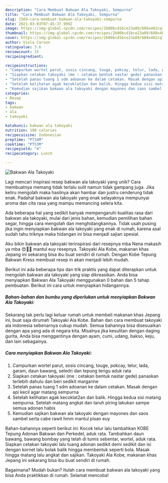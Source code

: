 ```yaml
---
description: "Cara Membuat Bakwan Ala Takoyaki, Sempurna"
title: "Cara Membuat Bakwan Ala Takoyaki, Sempurna"
slug: 1569-cara-membuat-bakwan-ala-takoyaki-sempurna
date: 2021-03-03T07:45:37.999Z
image: https://img-global.cpcdn.com/recipes/2b00bcd1bce23a89/680x482cq70/bakwan-ala-takoyaki-foto-resep-utama.jpg
thumbnail: https://img-global.cpcdn.com/recipes/2b00bcd1bce23a89/680x482cq70/bakwan-ala-takoyaki-foto-resep-utama.jpg
cover: https://img-global.cpcdn.com/recipes/2b00bcd1bce23a89/680x482cq70/bakwan-ala-takoyaki-foto-resep-utama.jpg
author: Viola Carson
ratingvalue: 3.6
reviewcount: 15
recipeingredient:

recipeinstructions:
- "Campurkan wortel parut, sosis cincang, touge, pokcay, telur, lada, garam, daun bawang, seledri dan tepung terigu aduk rata"
- "Siapkan cetakan takoyaki (me : cetakan bentuk nastar gede) panaskan terlebih dahulu dan beri sedikit margarine"
- "Setelah panas tuang 1 sdm adoanan ke dalam cetakan. Masak dengan api kecil agar matang sempurna"
- "Setelah kelihatan agak kecoklat2an dan balik. Hingga kedua sisi matang sempurna. Setelah matang angkat dan taruh piring lakukan sampe semua adonan habis"
- "Kemudian sajikan bakwan ala takoyaki dengan mayones dan saos sambel serta cabe rawit hmm mantul pisan euy"
categories:
- Resep
tags:
- bakwan
- ala
- takoyaki

katakunci: bakwan ala takoyaki 
nutrition: 190 calories
recipecuisine: Indonesian
preptime: "PT34M"
cooktime: "PT53M"
recipeyield: "4"
recipecategory: Lunch

---
```



![Bakwan Ala Takoyaki](https://img-global.cpcdn.com/recipes/2b00bcd1bce23a89/680x482cq70/bakwan-ala-takoyaki-foto-resep-utama.jpg)

Lagi mencari inspirasi resep bakwan ala takoyaki yang unik? Cara membuatnya memang tidak terlalu sulit namun tidak gampang juga. Jika keliru mengolah maka hasilnya akan hambar dan justru cenderung tidak enak. Padahal bakwan ala takoyaki yang enak selayaknya mempunyai aroma dan cita rasa yang mampu memancing selera kita.

Ada beberapa hal yang sedikit banyak mempengaruhi kualitas rasa dari bakwan ala takoyaki, mulai dari jenis bahan, kemudian pemilihan bahan segar, hingga cara mengolah dan menghidangkannya. Tidak usah pusing jika ingin menyiapkan bakwan ala takoyaki yang enak di rumah, karena asal sudah tahu triknya maka hidangan ini bisa menjadi sajian spesial.

Aku bikin bakwan ala takoyaki terinspirasi dari resepnya mba Nena makasih ya mba 😍🥰🥰 mantul euy resepnya. Takoyaki Ala Kobe, makanan khas Jepang ini sekarang bisa ibu buat sendiri di rumah. Dengan Kobe Tepung Bakwan Kress membuat resep in akan menjadi lebih mudah.


Berikut ini ada beberapa tips dan trik praktis yang dapat diterapkan untuk mengolah bakwan ala takoyaki yang siap dikreasikan. Anda bisa menyiapkan Bakwan Ala Takoyaki menggunakan 0 bahan dan 5 tahap pembuatan. Berikut ini cara untuk menyiapkan hidangannya.

<!--inarticleads1-->

##### Bahan-bahan dan bumbu yang diperlukan untuk menyiapkan Bakwan Ala Takoyaki:



Sekarang tak perlu lagi keluar rumah untuk membeli makanan khas Jepang ini, buat saja dirumah Takoyaki Ala Kobe. Bahan dan cara membuat takoyaki ala indonesia sebenarnya cukup mudah. Semua bahannya bisa disesuaikan dengan apa yang ada di negara kita. Misalnya jika kesulitan dengan daging gurita, Anda bisa menggantinya dengan ayam, cumi, udang, bakso, keju, dan lain sebagainya. 

<!--inarticleads2-->

##### Cara menyiapkan Bakwan Ala Takoyaki:

1. Campurkan wortel parut, sosis cincang, touge, pokcay, telur, lada, garam, daun bawang, seledri dan tepung terigu aduk rata
1. Siapkan cetakan takoyaki (me : cetakan bentuk nastar gede) panaskan terlebih dahulu dan beri sedikit margarine
1. Setelah panas tuang 1 sdm adoanan ke dalam cetakan. Masak dengan api kecil agar matang sempurna
1. Setelah kelihatan agak kecoklat2an dan balik. Hingga kedua sisi matang sempurna. Setelah matang angkat dan taruh piring lakukan sampe semua adonan habis
1. Kemudian sajikan bakwan ala takoyaki dengan mayones dan saos sambel serta cabe rawit hmm mantul pisan euy


Bahan-bahannya seperti berikut ini: Kocok telur lalu tambahkan KOBE Tepung Adonan Bakwan dan Perkedel, aduk rata. Tambahkan daun bawang, bawang bombay yang telah di tumis sebentar, wortel, aduk rata. Siapkan cetakan takoyaki lalu tuang adonan sedikit demi sedikit dan isi dengan kornet lalu bolak balik hingga membentuk seperti bola. Masak hingga matang lalu angkat dan sajikan. Takoyaki Ala Kobe, makanan khas Jepang ini sekarang bisa ibu buat sendiri di rumah. 

Bagaimana? Mudah bukan? Itulah cara membuat bakwan ala takoyaki yang bisa Anda praktikkan di rumah. Selamat mencoba!
